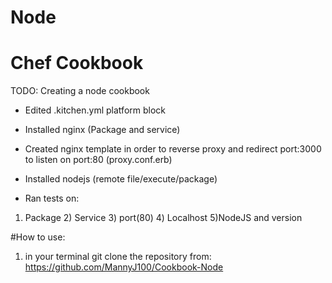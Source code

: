 # Node
# Chef Cookbook

TODO: Creating a node cookbook

- Edited .kitchen.yml platform block

- Installed nginx (Package and service)


- Created nginx template in order to reverse proxy and redirect port:3000 to listen on port:80 (proxy.conf.erb)


- Installed nodejs (remote file/execute/package)


- Ran tests on: 
1) Package 2) Service 3) port(80) 4) Localhost 5)NodeJS and version

#How to use:

1) in your terminal git clone the repository from: https://github.com/MannyJ100/Cookbook-Node

